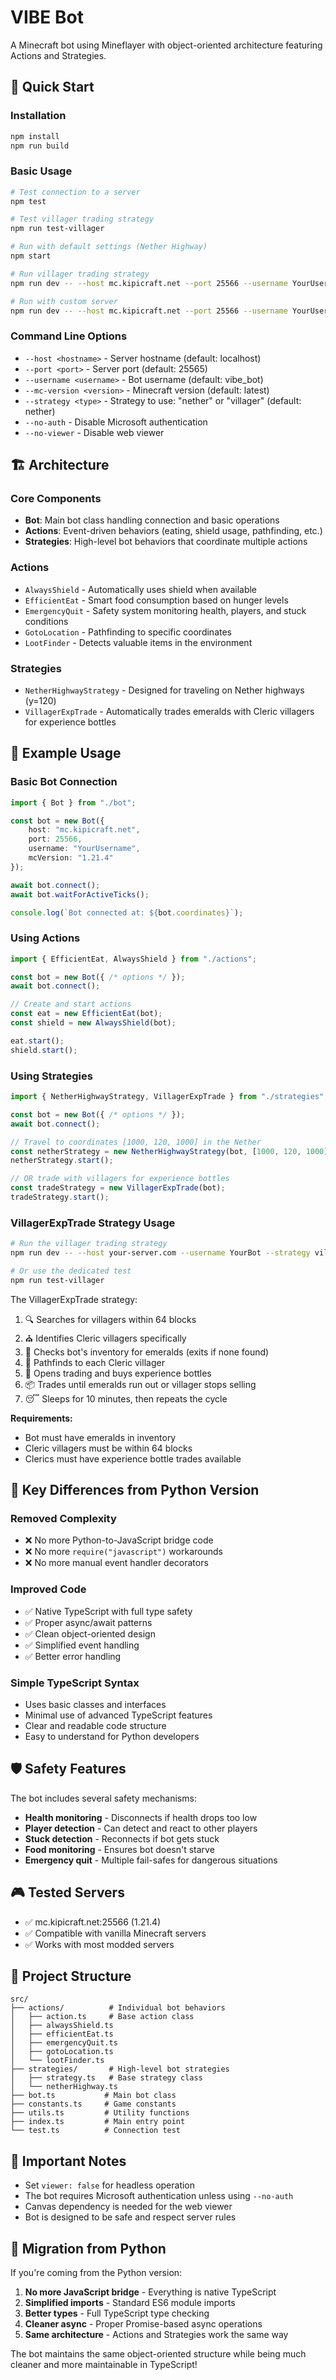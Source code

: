 # VIBE Bot

A Minecraft bot using Mineflayer with object-oriented architecture featuring Actions and Strategies.

## 🚀 Quick Start

### Installation

```bash
npm install
npm run build
```

### Basic Usage

```bash
# Test connection to a server
npm test

# Test villager trading strategy
npm run test-villager

# Run with default settings (Nether Highway)
npm start

# Run villager trading strategy
npm run dev -- --host mc.kipicraft.net --port 25566 --username YourUsername --strategy villager

# Run with custom server
npm run dev -- --host mc.kipicraft.net --port 25566 --username YourUsername --mc-version 1.21.4
```

### Command Line Options

- `--host <hostname>` - Server hostname (default: localhost)
- `--port <port>` - Server port (default: 25565)
- `--username <username>` - Bot username (default: vibe_bot)
- `--mc-version <version>` - Minecraft version (default: latest)
- `--strategy <type>` - Strategy to use: "nether" or "villager" (default: nether)
- `--no-auth` - Disable Microsoft authentication
- `--no-viewer` - Disable web viewer

## 🏗️ Architecture

### Core Components

- **Bot**: Main bot class handling connection and basic operations
- **Actions**: Event-driven behaviors (eating, shield usage, pathfinding, etc.)
- **Strategies**: High-level bot behaviors that coordinate multiple actions

### Actions

- `AlwaysShield` - Automatically uses shield when available
- `EfficientEat` - Smart food consumption based on hunger levels
- `EmergencyQuit` - Safety system monitoring health, players, and stuck conditions
- `GotoLocation` - Pathfinding to specific coordinates
- `LootFinder` - Detects valuable items in the environment

### Strategies

- `NetherHighwayStrategy` - Designed for traveling on Nether highways (y=120)
- `VillagerExpTrade` - Automatically trades emeralds with Cleric villagers for experience bottles

## 📝 Example Usage

### Basic Bot Connection

```typescript
import { Bot } from "./bot";

const bot = new Bot({
    host: "mc.kipicraft.net",
    port: 25566,
    username: "YourUsername",
    mcVersion: "1.21.4"
});

await bot.connect();
await bot.waitForActiveTicks();

console.log(`Bot connected at: ${bot.coordinates}`);
```

### Using Actions

```typescript
import { EfficientEat, AlwaysShield } from "./actions";

const bot = new Bot({ /* options */ });
await bot.connect();

// Create and start actions
const eat = new EfficientEat(bot);
const shield = new AlwaysShield(bot);

eat.start();
shield.start();
```

### Using Strategies

```typescript
import { NetherHighwayStrategy, VillagerExpTrade } from "./strategies";

const bot = new Bot({ /* options */ });
await bot.connect();

// Travel to coordinates [1000, 120, 1000] in the Nether
const netherStrategy = new NetherHighwayStrategy(bot, [1000, 120, 1000]);
netherStrategy.start();

// OR trade with villagers for experience bottles
const tradeStrategy = new VillagerExpTrade(bot);
tradeStrategy.start();
```

### VillagerExpTrade Strategy Usage

```bash
# Run the villager trading strategy
npm run dev -- --host your-server.com --username YourBot --strategy villager

# Or use the dedicated test
npm run test-villager
```

The VillagerExpTrade strategy:
1. 🔍 Searches for villagers within 64 blocks
2. ⛪ Identifies Cleric villagers specifically
3. 💎 Checks bot's inventory for emeralds (exits if none found)
4. 🚶 Pathfinds to each Cleric villager
5. 🤝 Opens trading and buys experience bottles
6. 📦 Trades until emeralds run out or villager stops selling
7. 😴 Sleeps for 10 minutes, then repeats the cycle

**Requirements:**
- Bot must have emeralds in inventory
- Cleric villagers must be within 64 blocks
- Clerics must have experience bottle trades available

## 🔧 Key Differences from Python Version

### Removed Complexity
- ❌ No more Python-to-JavaScript bridge code
- ❌ No more `require("javascript")` workarounds
- ❌ No more manual event handler decorators

### Improved Code
- ✅ Native TypeScript with full type safety
- ✅ Proper async/await patterns
- ✅ Clean object-oriented design
- ✅ Simplified event handling
- ✅ Better error handling

### Simple TypeScript Syntax
- Uses basic classes and interfaces
- Minimal use of advanced TypeScript features
- Clear and readable code structure
- Easy to understand for Python developers

## 🛡️ Safety Features

The bot includes several safety mechanisms:

- **Health monitoring** - Disconnects if health drops too low
- **Player detection** - Can detect and react to other players
- **Stuck detection** - Reconnects if bot gets stuck
- **Food monitoring** - Ensures bot doesn't starve
- **Emergency quit** - Multiple fail-safes for dangerous situations

## 🎮 Tested Servers

- ✅ mc.kipicraft.net:25566 (1.21.4)
- ✅ Compatible with vanilla Minecraft servers
- ✅ Works with most modded servers

## 📁 Project Structure

```
src/
├── actions/          # Individual bot behaviors
│   ├── action.ts     # Base action class
│   ├── alwaysShield.ts
│   ├── efficientEat.ts
│   ├── emergencyQuit.ts
│   ├── gotoLocation.ts
│   └── lootFinder.ts
├── strategies/       # High-level bot strategies
│   ├── strategy.ts   # Base strategy class
│   └── netherHighway.ts
├── bot.ts           # Main bot class
├── constants.ts     # Game constants
├── utils.ts         # Utility functions
├── index.ts         # Main entry point
└── test.ts          # Connection test
```

## 🚨 Important Notes

- Set `viewer: false` for headless operation
- The bot requires Microsoft authentication unless using `--no-auth`
- Canvas dependency is needed for the web viewer
- Bot is designed to be safe and respect server rules

## 🔄 Migration from Python

If you're coming from the Python version:

1. **No more JavaScript bridge** - Everything is native TypeScript
2. **Simplified imports** - Standard ES6 module imports
3. **Better types** - Full TypeScript type checking
4. **Cleaner async** - Proper Promise-based async operations
5. **Same architecture** - Actions and Strategies work the same way

The bot maintains the same object-oriented structure while being much cleaner and more maintainable in TypeScript!